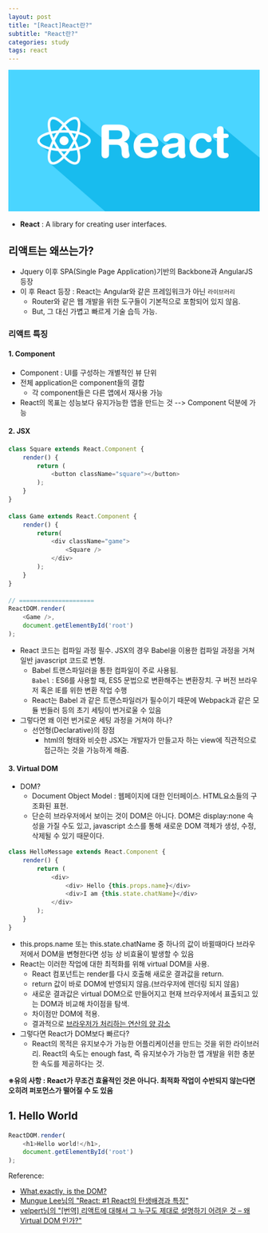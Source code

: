 ```yaml
---
layout: post
title: "[React]React란?"
subtitle: "React란?"
categories: study
tags: react
---
```


![react.png](/assets/img/react.png)

 - **React** : A library for creating user interfaces.  

## 리액트는 왜쓰는가?
 - Jquery 이후 SPA(Single Page Application)기반의 Backbone과 AngularJS 등장  
 - 이 후 React 등장 : React는 Angular와 같은 프레임워크가 아닌 `라이브러리`  
 	- Router와 같은 웹 개발을 위한 도구들이 기본적으로 포함되어 있지 않음.
	- But, 그 대신 가볍고 빠르게 기술 습득 가능.

### 리액트 특징
#### 1. Component
 - Component : UI를 구성하는 개별적인 뷰 단위  
 - 전체 application은 component들의 결합  
	- 각 component들은 다른 앱에서 재사용 가능  
 - React의 목표는 성능보다 유지가능한 앱을 만드는 것 --> Component 덕분에 가능  
 
 #### 2. JSX
```javascript
class Square extends React.Component {
	render() {
		return (
			<button className="square"></button>
		);
	}
}

class Game extends React.Component {
	render() {
		return(
			<div className="game">
				<Square />
			</div>
		);
	}
}

// =====================
ReactDOM.render(
	<Game />,
	document.getElementById('root')
);

```  
 - React 코드는 컴파일 과정 필수. JSX의 경우 Babel을 이용한 컴파일 과정을 거쳐 일반 javascript 코드로 변형.
 	- Babel 트랜스파일러을 통한 컴파일이 주로 사용됨.   
	 `Babel` : ES6를 사용할 때, ES5 문법으로 변환해주는 변환장치. 구 버전 브라우저 혹은 IE를 위한 변환 작업 수행
	- React는 Babel 과 같은 트랜스파일러가 필수이기 때문에 Webpack과 같은 모듈 번들러 등의 초기 세팅이 번거로울 수 있음
 - 그렇다면 왜 이런 번거로운 세팅 과정을 거쳐야 하나?
	- 선언형(Declarative)의 장점
		- html의 형태와 비슷한 JSX는 개발자가 만들고자 하는 view에 직관적으로 접근하는 것을 가능하게 해줌.  

#### 3. Virtual DOM
 - DOM?
	- Document Object Model : 웹페이지에 대한 인터페이스. HTML요소들의 구조화된 표현.
	- 단순히 브라우저에서 보이는 것이 DOM은 아니다. DOM은 display:none 속성을 가질 수도 있고, javascript 소스를 통해 새로운 DOM 객체가 생성, 수정, 삭제될 수 있기 때문이다.

```javascript
class HelloMessage extends React.Component {
	render() {
		return (
			<div>
				<div> Hello {this.props.name}</div>
				<div>I am {this.state.chatName}</div>
			</div>
		);
	}
}
```
 - this.props.name 또는 this.state.chatName 중 하나의 값이 바뀔때마다 브라우저에서 DOM을 변형한다면 성능 상 비효율이 발생할 수 있음
 - React는 이러한 작업에 대한 최적화를 위해 virtual DOM을 사용.
	- React 컴포넌트는 render를 다시 호출해 새로운 결과값을 return. 
	- return 값이 바로 DOM에 반영되지 않음.(브라우저에 렌더링 되지 않음)
	- 새로운 결과값은 virtual DOM으로 만들어지고 현재 브라우저에서 표출되고 있는 DOM과 비교해 차이점을 탐색.  
	- 차이점만 DOM에 적용.  
	- 결과적으로 <u>브라우저가 처리하는 연산의 양 감소</u>  
- 그렇다면 React가 DOM보다 빠르다? 
	- React의 목적은 유지보수가 가능한 어플리케이션을 만드는 것을 위한 라이브러리. React의 속도는 enough fast, 즉 유지보수가 가능한 앱 개발을 위한 충분한 속도를 제공하다는 것.  

**※유의 사항 : React가 무조건 효율적인 것은 아니다. 최적화 작업이 수반되지 않는다면 오히려 퍼포먼스가 떨어질 수 도 있음**
  
## 1. Hello World
```javascript
ReactDOM.render(
	<h1>Hello world!</h1>,
	document.getElementById('root')
);
```

 Reference:  
  - [What,exactly, is the DOM?](https://bitsofco.de/what-exactly-is-the-dom/?utm_source=CSS-Weekly&utm_campaign=Issue-341&utm_medium=email)  
  - [Mungue Lee님의 "React: #1 React의 탄생배경과 특징"
](https://medium.com/@RianCommunity/react%EC%9D%98-%ED%83%84%EC%83%9D%EB%B0%B0%EA%B2%BD%EA%B3%BC-%ED%8A%B9%EC%A7%95-4190d47a28f)
 - [velpert님의 "[번역] 리액트에 대해서 그 누구도 제대로 설명하기 어려운 것 – 왜 Virtual DOM 인가?"](https://velopert.com/3236)